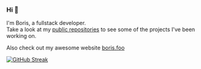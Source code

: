 ### Hi 👋

I'm Boris, a fullstack developer. <br>
Take a look at my [public repositories](https://github.com/borisnliscool?tab=repositories) to see some of the projects I've been working on.

Also check out my awesome website [boris.foo](https://boris.foo/)
<br>

[![GitHub Streak](https://streak-stats.demolab.com?user=borisnliscool&theme=highcontrast&background=30%2CE96443%2C904E95&border=FFFFFF&sideLabels=FFFFFF&dates=EFEFEF&stroke=FFFFFF77)](https://git.io/streak-stats)
